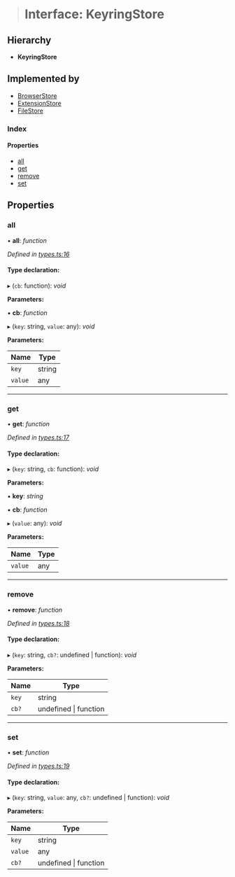 > # Interface: KeyringStore

## Hierarchy

* **KeyringStore**

## Implemented by

* [BrowserStore](../classes/_stores_browser_.browserstore.md)
* [ExtensionStore](../classes/_stores_extension_.extensionstore.md)
* [FileStore](../classes/_stores_file_.filestore.md)

### Index

#### Properties

* [all](_types_.keyringstore.md#all)
* [get](_types_.keyringstore.md#get)
* [remove](_types_.keyringstore.md#remove)
* [set](_types_.keyringstore.md#set)

## Properties

###  all

• **all**: *function*

*Defined in [types.ts:16](https://github.com/polkadot-js/ui/blob/5da5645/packages/ui-keyring/src/types.ts#L16)*

#### Type declaration:

▸ (`cb`: function): *void*

**Parameters:**

▪ **cb**: *function*

▸ (`key`: string, `value`: any): *void*

**Parameters:**

Name | Type |
------ | ------ |
`key` | string |
`value` | any |

___

###  get

• **get**: *function*

*Defined in [types.ts:17](https://github.com/polkadot-js/ui/blob/5da5645/packages/ui-keyring/src/types.ts#L17)*

#### Type declaration:

▸ (`key`: string, `cb`: function): *void*

**Parameters:**

▪ **key**: *string*

▪ **cb**: *function*

▸ (`value`: any): *void*

**Parameters:**

Name | Type |
------ | ------ |
`value` | any |

___

###  remove

• **remove**: *function*

*Defined in [types.ts:18](https://github.com/polkadot-js/ui/blob/5da5645/packages/ui-keyring/src/types.ts#L18)*

#### Type declaration:

▸ (`key`: string, `cb?`: undefined | function): *void*

**Parameters:**

Name | Type |
------ | ------ |
`key` | string |
`cb?` | undefined \| function |

___

###  set

• **set**: *function*

*Defined in [types.ts:19](https://github.com/polkadot-js/ui/blob/5da5645/packages/ui-keyring/src/types.ts#L19)*

#### Type declaration:

▸ (`key`: string, `value`: any, `cb?`: undefined | function): *void*

**Parameters:**

Name | Type |
------ | ------ |
`key` | string |
`value` | any |
`cb?` | undefined \| function |